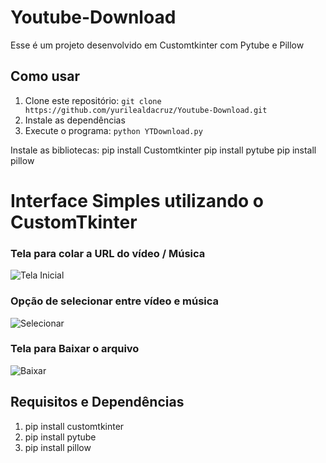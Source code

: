 # Youtube-Download
 Esse é um projeto desenvolvido em Customtkinter com Pytube e Pillow

 ## Como usar
 
1. Clone este repositório: `git clone https://github.com/yurilealdacruz/Youtube-Download.git`
2. Instale as dependências
3. Execute o programa: `python YTDownload.py`

 Instale as bibliotecas:
 pip install Customtkinter
 pip install pytube
 pip install pillow

# Interface Simples utilizando o CustomTkinter

### Tela para colar a URL do vídeo / Música
![Tela Inicial](https://github.com/yurilealdacruz/Youtube-Download/assets/100494057/7af6b666-966e-44ca-bbc6-35b5e766a027)

### Opção de selecionar entre vídeo e música
![Selecionar](https://github.com/yurilealdacruz/Youtube-Download/assets/100494057/ac1ce169-2be8-4035-95a7-a85d83e48b46)

### Tela para Baixar o arquivo
![Baixar](https://github.com/yurilealdacruz/Youtube-Download/assets/100494057/4c3b085f-daf1-4c1c-9353-5d6076b3bc8b)

## Requisitos e Dependências
1. pip install customtkinter
2. pip install pytube
3. pip install pillow
